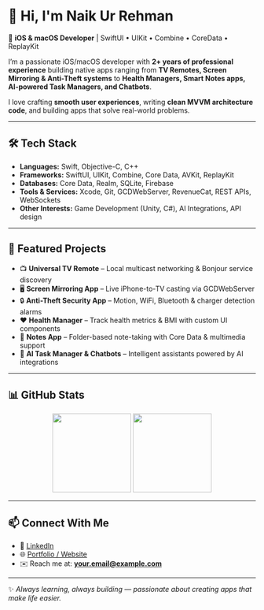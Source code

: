 
# 👋 Hi, I'm Naik Ur Rehman  

🚀 **iOS & macOS Developer** | SwiftUI • UIKit • Combine • CoreData • ReplayKit  

I’m a passionate iOS/macOS developer with **2+ years of professional experience** building native apps ranging from **TV Remotes, Screen Mirroring & Anti-Theft systems** to **Health Managers, Smart Notes apps, AI-powered Task Managers, and Chatbots**.  

I love crafting **smooth user experiences**, writing **clean MVVM architecture code**, and building apps that solve real-world problems.  

---

## 🛠️ Tech Stack

- **Languages:** Swift, Objective-C, C++  
- **Frameworks:** SwiftUI, UIKit, Combine, Core Data, AVKit, ReplayKit  
- **Databases:** Core Data, Realm, SQLite, Firebase  
- **Tools & Services:** Xcode, Git, GCDWebServer, RevenueCat, REST APIs, WebSockets  
- **Other Interests:** Game Development (Unity, C#), AI Integrations, API design  

---

## 📱 Featured Projects

- 📺 **Universal TV Remote** – Local multicast networking & Bonjour service discovery  
- 🖥 **Screen Mirroring App** – Live iPhone-to-TV casting via GCDWebServer  
- 🔒 **Anti-Theft Security App** – Motion, WiFi, Bluetooth & charger detection alarms  
- ❤️ **Health Manager** – Track health metrics & BMI with custom UI components  
- 📝 **Notes App** – Folder-based note-taking with Core Data & multimedia support  
- 🤖 **AI Task Manager & Chatbots** – Intelligent assistants powered by AI integrations  

---

## 📊 GitHub Stats

<p align="center">
  <img src="https://github-readme-stats.vercel.app/api?username=YOUR_USERNAME&show_icons=true&theme=radical" height="160" />
  <img src="https://github-readme-stats.vercel.app/api/top-langs/?username=YOUR_USERNAME&layout=compact&theme=radical" height="160" />
</p>

---

## 📫 Connect With Me

- 💼 [LinkedIn](https://linkedin.com/in/YOUR_LINK)  
- 🌐 [Portfolio / Website](https://yourwebsite.com)  
- ✉️ Reach me at: **your.email@example.com**  

---

✨ *Always learning, always building — passionate about creating apps that make life easier.*  
